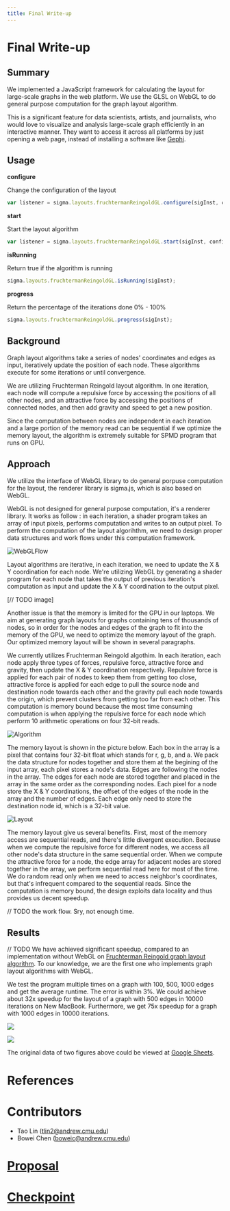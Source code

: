 ```yaml
---
title: Final Write-up
---
```

# Final Write-up

## Summary

We implemented a JavaScript framework for calculating the layout for large-scale graphs in the web platform. We use the GLSL on WebGL to do general purpose computation for the graph layout algorithm.

This is a significant feature for data scientists, artists, and journalists, who would love to visualize and analysis large-scale graph efficiently in an interactive manner. They want to access it across all platforms by just opening a web page, instead of installing a software like [Gephi](https://gephi.org/).

## Usage

**configure**

Change the configuration of the layout

```js
var listener = sigma.layouts.fruchtermanReingoldGL.configure(sigInst, config);
```

**start**

Start the layout algorithm

```js
var listener = sigma.layouts.fruchtermanReingoldGL.start(sigInst, config);
```

**isRunning**

Return true if the algorithm is running

```js
sigma.layouts.fruchtermanReingoldGL.isRunning(sigInst);
```

**progress**

Return the percentage of the iterations done 0% - 100%

```js
sigma.layouts.fruchtermanReingoldGL.progress(sigInst);
```

## Background

Graph layout algorithms take a series of nodes' coordinates and edges as input, iteratively update the position of each node. These algorithms execute for some iterations or until convergence.

We are utilizing Fruchterman Reingold layout algorithm. In one iteration, each node will compute a repulsive force by accessing the positions of all other nodes, and an attractive force by accessing the positions of connected nodes, and then add gravity and speed to get a new position.

Since the computation between nodes are independent in each iteration and a large portion of the memory read can be sequential if we optimize the memory layout, the algorithm is extremely suitable for SPMD program that runs on GPU.

## Approach

We utilize the interface of WebGL library to do general porpuse computation for the layout, the renderer library is sigma.js, which is also based on WebGL.

WebGL is not designed for general purpose computation, it's a renderer library. It works as follow : in each iteration, a shader program takes an array of input pixels, performs computation and writes to an output pixel. To perform the computation of the layout algorihthm, we need to design proper data structures and work flows under this computation framework.

![](https://raw.githubusercontent.com/nblintao/ParaGraphL/master/docs/WebGLFlow.png "WebGLFlow")

Layout algorithms are iterative, in each iteration, we need to update the X & Y coordination for each node. We're utilizing WebGL by generating a shader program for each node that takes the output of previous iteration's computation as input and update the X & Y coordination to the output pixel.

[// TODO image]

Another issue is that the memory is limited for the GPU in our laptops. We aim at generating graph layouts for graphs containing tens of thousands of nodes, so in order for the nodes and edges of the graph to fit into the memory of the GPU, we need to optimize the memory layout of the graph. Our optimized memory layout will be shown in several paragraphs.

We currently utilizes Fruchterman Reingold algothim. In each iteration, each node apply three types of forces, repulsive force, attractive force and gravity, then update the X & Y coordination respectively. Repulsive force is applied for each pair of nodes to keep them from getting too close, attractive force is applied for each edge to pull the source node and destination node towards each other and the gravity pull each node towards the origin, which prevent clusters from getting too far from each other. This computation is memory bound because the most time consuming computation is when applying the repulsive force for each node which perform 10 arithmetic operations on four 32-bit reads.

![](https://raw.githubusercontent.com/nblintao/ParaGraphL/master/docs/Algorithm.png "Algorithm")

The memory layout is shown in the picture below. Each box in the array is a pixel that contains four 32-bit float which stands for r, g, b, and a. We pack the data structure for nodes together and store them at the begining of the input array, each pixel stores a node's data. Edges are following the nodes in the array. The edges for each node are stored together and placed in the array in the same order as the corresponding nodes. Each pixel for a node store the X & Y coordinations, the offset of the edges of the node in the array and the number of edges. Each edge only need to store the destination node id, which is a 32-bit value.

![](https://raw.githubusercontent.com/nblintao/ParaGraphL/master/docs/Layout.png "Layout")

The memory layout give us several benefits. First, most of the memory access are sequential reads, and there's little divergent execution. Because when we compute the repulsive force for different nodes, we access all other node's data structure in the same sequential order. When we compute the attractive force for a node, the edge array for adjacent nodes are stored together in the array, we perform sequential read here for most of the time. We do random read only when we need to access neighbor's coordinates, but that's infrequent compared to the sequential reads. Since the computation is memory bound, the design exploits data locality and thus provides us decent speedup.

// TODO the work flow. Sry, not enough time.

## Results
// TODO
We have achieved significant speedup, compared to an implementation without WebGL on [Fruchterman Reingold graph layout algorithm](https://github.com/gephi/gephi/wiki/Fruchterman-Reingold). To our knowledge, we are the first one who implements graph layout algorithms with WebGL.

We test the program multiple times on a graph with 100, 500, 1000 edges and get the average runtime. The error is within 3%. We could achieve about 32x speedup for the layout of a graph with 500 edges in 10000 iterations on New MacBook. Furthermore, we get 75x speedup for a graph with 1000 edges in 10000 iterations.

![](https://nblintao.github.io/ParaGraphL/figure/edge.svg)

![](https://nblintao.github.io/ParaGraphL/figure/iteration.svg)


The original data of two figures above could be viewed at [Google Sheets](https://docs.google.com/spreadsheets/d/1t5Egy3CGMco7_EZiTyODTtaexcrO11UQ0YUMZgRgo30/edit?usp=sharing).

# References

# Contributors
- Tao Lin (<tlin2@andrew.cmu.edu>)
- Bowei Chen (<boweic@andrew.cmu.edu>)

# [Proposal](https://nblintao.github.io/ParaGraphL/proposal)

# [Checkpoint](https://nblintao.github.io/ParaGraphL/checkpoint)
